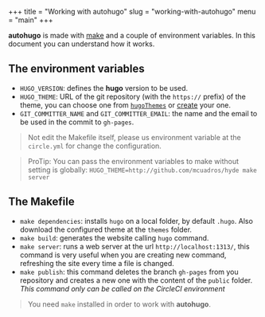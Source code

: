 +++
title = "Working with autohugo"
slug = "working-with-autohugo"
menu = "main"
+++

**autohugo** is made with [make](https://es.wikipedia.org/wiki/Make) and a couple of environment variables. In this document you can understand how it works.

## The environment variables
- `HUGO_VERSION`: defines the **hugo** version to be used.
- `HUGO_THEME`: URL of the git repository (with the `https://` prefix) of the theme, you can choose one from [`hugoThemes`](https://github.com/spf13/hugoThemes/) or [create](https://gohugo.io/themes/creation/) your one.
- `GIT_COMMITTER_NAME` and `GIT_COMMITTER_EMAIL`: the name and the email to be used in the commit to `gh-pages`.

> Not edit the Makefile itself, please us environment variable at the `circle.yml` for change the configuration.

> ProTip: You can pass the environment variables to make without setting is globally: ```HUGO_THEME=http://github.com/mcuadros/hyde make server```

## The Makefile
- `make dependencies`: installs `hugo` on a local folder, by default `.hugo`. Also download the configured theme at the `themes` folder.
- `make build`: generates the website calling `hugo` command.
- `make server`: runs a web server at the url `http://localhost:1313/`, this command is very useful when you are creating new command, refreshing the site every time a file is changed.
- `make publish`: this command deletes the branch `gh-pages` from you repository and creates a new one with the content of the `public` folder. *This command only can be called on the CircleCI environment*

> You need `make` installed in order to work with **autohugo**.

